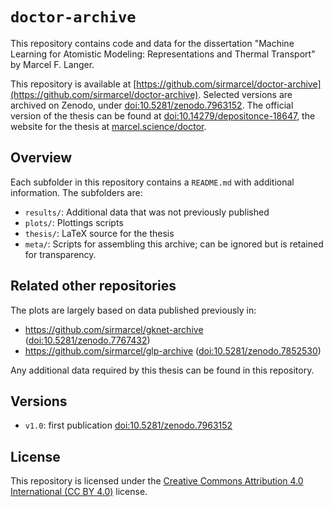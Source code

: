 # `doctor-archive`

This repository contains code and data for the dissertation "Machine Learning for Atomistic Modeling: Representations and Thermal Transport" by Marcel F. Langer.

This repository is available at [https://github.com/sirmarcel/doctor-archive](https://github.com/sirmarcel/doctor-archive). Selected versions are archived on Zenodo, under [doi:10.5281/zenodo.7963152](https://doi.org/10.5281/zenodo.7963152). The official version of the thesis can be found at [doi:10.14279/depositonce-18647](https://doi.org/10.14279/depositonce-18647), the website for the thesis at [marcel.science/doctor](https://marcel.science/doctor).

## Overview

Each subfolder in this repository contains a `README.md` with additional information. The subfolders are:

- `results/`: Additional data that was not previously published
- `plots/`: Plottings scripts
- `thesis/`: LaTeX source for the thesis
- `meta/`: Scripts for assembling this archive; can be ignored but is retained for transparency.

## Related other repositories

The plots are largely based on data published previously in:

- https://github.com/sirmarcel/gknet-archive ([doi:10.5281/zenodo.7767432](https://doi.org/10.5281/zenodo.7767432))
- https://github.com/sirmarcel/glp-archive ([doi:10.5281/zenodo.7852530](https://doi.org/10.5281/zenodo.7852530))

Any additional data required by this thesis can be found in this repository.

## Versions

- `v1.0`: first publication [doi:10.5281/zenodo.7963152](https://doi.org/10.5281/zenodo.7963152)

## License

This repository is licensed under the [Creative Commons Attribution 4.0 International (CC BY 4.0)](http://creativecommons.org/licenses/by/4.0/) license.
